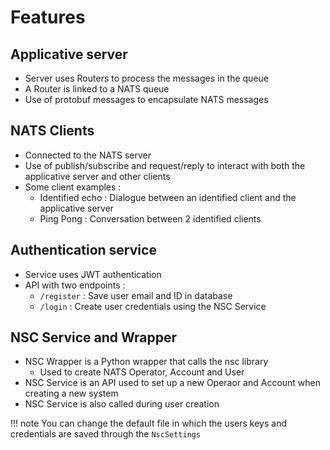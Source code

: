 # Features

## Applicative server

- Server uses Routers to process the messages in the queue
- A Router is linked to a NATS queue
- Use of protobuf messages to encapsulate NATS messages

## NATS Clients

- Connected to the NATS server
- Use of publish/subscribe and request/reply to interact with both the applicative server and other clients
- Some client examples :
  - Identified echo : Dialogue between an identified client and the applicative server
  - Ping Pong : Conversation between 2 identified clients

## Authentication service

- Service uses JWT authentication
- API with two endpoints :
  - `/register` : Save user email and ID in database
  - `/login` : Create user credentials using the NSC Service


## NSC Service and Wrapper

- NSC Wrapper is a Python wrapper that calls the nsc library
  - Used to create NATS Operator, Account and User
- NSC Service is an API used to set up a new Operaor and Account when creating a new system
- NSC Service is also called during user creation

!!! note
    You can change the default file in which the users keys and credentials are saved through the `NscSettings`
